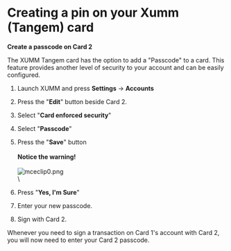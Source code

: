 # Creating a pin on your Xumm (Tangem) card

**Create a passcode on Card 2**

The XUMM Tangem card has the option to add a "Passcode" to a card. This feature provides another level of security to your account and can be easily configured.

1. Launch XUMM and press **Settings** -> **Accounts**&#x20;
2. Press the "**Edit**" button beside Card 2.
3. Select "**Card enforced security**"
4. Select "**Passcode**"
5. Press the "**Save**" button\
   \
   **Notice the warning!**\
   \
   ![mceclip0.png](https://drtc9zr.dlvr.cloud/hc/article\_attachments/4420120240786/mceclip0.png)\
   \

6. Press "**Yes, I'm Sure**"
7. Enter your new passcode.
8. Sign with Card 2.

Whenever you need to sign a transaction on Card 1's account with Card 2, you will now need to enter your Card 2 passcode.
